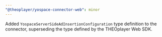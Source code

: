 ```yaml
---
"@theoplayer/yospace-connector-web": minor
---
```


Added `YospaceServerSideAdInsertionConfiguration` type definition to the connector,
superseding the type defined by the THEOplayer Web SDK.

